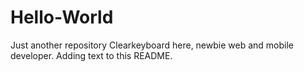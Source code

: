 # Hello-World
Just another repository
Clearkeyboard here, newbie web and mobile developer.
Adding text to this README.
